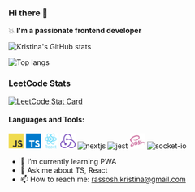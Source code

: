 ### Hi there 👋

:boom: **I'm a passionate frontend developer**

![Kristina's GitHub stats](https://github-readme-stats.vercel.app/api?username=rasskris&theme=merko&show_icons=true)

![Top langs](https://github-readme-stats.vercel.app/api/top-langs/?username=rasskris&theme=merko&layout=compact)

### LeetCode Stats
<a href="https://github.com/KnlnKS/leetcode-stats">
  <img alt="LeetCode Stat Card" src="https://apu5rh8gxk.execute-api.us-east-1.amazonaws.com/default/leetcode-stats?username=Rasskris&theme=dark" width="400"/>
</a>


<h4 align="left">Languages and Tools:</h3>
<p>
  <img src="https://raw.githubusercontent.com/devicons/devicon/master/icons/javascript/javascript-original.svg" alt="javascript" width="30" height="30"/>
  <img src="https://raw.githubusercontent.com/devicons/devicon/master/icons/typescript/typescript-original.svg" alt="typescript" width="30" height="30"/>
  <img src="https://raw.githubusercontent.com/devicons/devicon/master/icons/react/react-original-wordmark.svg" alt="react" width="30" height="30"/>
  <img src="https://raw.githubusercontent.com/devicons/devicon/master/icons/redux/redux-original.svg" alt="redux" width="30" height="30"/> 
  <img src="https://cdn.worldvectorlogo.com/logos/nextjs-2.svg" alt="nextjs" width="30" height="30"/>
  <img src="https://www.vectorlogo.zone/logos/jestjsio/jestjsio-icon.svg" alt="jest" width="30" height="30"/>
  <img src="https://raw.githubusercontent.com/devicons/devicon/master/icons/sass/sass-original.svg" alt="sass" width="30" height="30"/> 
  <img src="https://user-images.githubusercontent.com/62946911/147670564-f2c8bf84-c543-4981-b7e4-9a41ba60ecc7.png" alt="socket-io" width="30" height="30"/>
</p>


- 🌱 I’m currently learning PWA
- 💬 Ask me about TS, React
- 📫 How to reach me: rassosh.kristina@gmail.com
